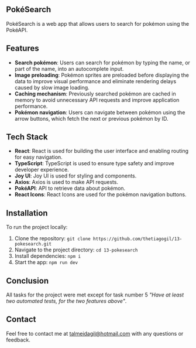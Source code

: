 ## PokéSearch

PokéSearch is a web app that allows users to search for pokémon using the PokéAPI.

## Features

- **Search pokémon**: Users can search for pokémon by typing the name, or part of the name, into an autocomplete input.
- **Image preloading**: Pokémon sprites are preloaded before displaying the data to improve visual performance and eliminate rendering delays caused by slow image loading.
- **Caching mechanism**: Previously searched pokémon are cached in memory to avoid unnecessary API requests and improve application performance.
- **Pokémon navigation**: Users can navigate between pokémon using the arrow buttons, which fetch the next or previous pokémon by ID.

## Tech Stack

- **React**: React is used for building the user interface and enabling routing for easy navigation.
- **TypeScript**: TypeScript is used to ensure type safety and improve developer experience.
- **Joy UI**: Joy UI is used for styling and components.
- **Axios**: Axios is used to make API requests.
- **PokéAPI**: API to retrieve data about pokémon.
- **React Icons**: React Icons are used for the pokémon navigation buttons.

## Installation

To run the project locally:

1. Clone the repository:
   `git clone https://github.com/thetiagogil/13-pokesearch.git`
2. Navigate to the project directory:
   `cd 13-pokesearch`
3. Install dependencies:
   `npm i`
4. Start the app:
   `npm run dev`

## Conclusion

All tasks for the project were met except for task number 5 _"Have at least two automated tests, for the two features above"_.

## Contact

Feel free to contact me at talmeidagil@hotmail.com with any questions or feedback.
